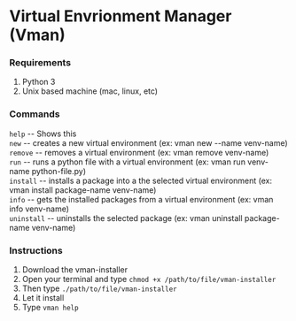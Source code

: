 # Virtual Envrionment Manager (Vman)

### Requirements
1. Python 3
2. Unix based machine (mac, linux, etc)

### Commands

```help``` -- Shows this\
```new``` -- creates a new virtual environment (ex: vman new --name venv-name)\
```remove``` -- removes a virtual environment (ex: vman remove venv-name)\
```run``` -- runs a python file with a virtual environment (ex: vman run venv-name python-file.py)\
```install``` -- installs a package into a the selected virtual environment (ex: vman install package-name venv-name)\
```info``` -- gets the installed packages from a virtual environment (ex: vman info venv-name)\
```uninstall``` -- uninstalls the selected package (ex: vman uninstall package-name venv-name)

### Instructions
1. Download the vman-installer
2. Open your terminal and type ```chmod +x /path/to/file/vman-installer```
3. Then type ```./path/to/file/vman-installer```
4. Let it install
5. Type ```vman help```
